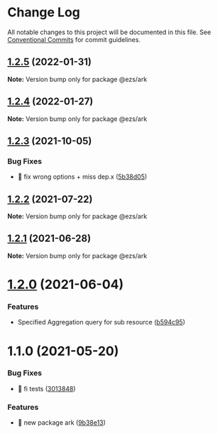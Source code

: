 # Change Log

All notable changes to this project will be documented in this file.
See [Conventional Commits](https://conventionalcommits.org) for commit guidelines.

## [1.2.5](https://github.com/Inist-CNRS/ezs/compare/@ezs/ark@1.2.4...@ezs/ark@1.2.5) (2022-01-31)

**Note:** Version bump only for package @ezs/ark





## [1.2.4](https://github.com/Inist-CNRS/ezs/compare/@ezs/ark@1.2.3...@ezs/ark@1.2.4) (2022-01-27)

**Note:** Version bump only for package @ezs/ark





## [1.2.3](https://github.com/Inist-CNRS/ezs/compare/@ezs/ark@1.2.2...@ezs/ark@1.2.3) (2021-10-05)


### Bug Fixes

* 🐛 fix wrong options + miss dep.x ([5b38d05](https://github.com/Inist-CNRS/ezs/commit/5b38d05199a9a49c73d264f4ddb9a45dd0e64c7e))





## [1.2.2](https://github.com/Inist-CNRS/ezs/compare/@ezs/ark@1.2.1...@ezs/ark@1.2.2) (2021-07-22)

**Note:** Version bump only for package @ezs/ark





## [1.2.1](https://github.com/Inist-CNRS/ezs/compare/@ezs/ark@1.2.0...@ezs/ark@1.2.1) (2021-06-28)

**Note:** Version bump only for package @ezs/ark





# [1.2.0](https://github.com/Inist-CNRS/ezs/compare/@ezs/ark@1.1.0...@ezs/ark@1.2.0) (2021-06-04)


### Features

* Specified Aggregation query for sub resource ([b594c95](https://github.com/Inist-CNRS/ezs/commit/b594c952b5baa57c818d62f4e9cf6d25d4bd1c7a))





# 1.1.0 (2021-05-20)


### Bug Fixes

* 🐛 fi tests ([3013848](https://github.com/Inist-CNRS/ezs/commit/3013848f45be4d2cd8df14bed4d2e2793e23a4e1))


### Features

* 🎸 new package ark ([9b38e13](https://github.com/Inist-CNRS/ezs/commit/9b38e13ef490daf65b433d4de0ad4d96d6e8b2b5))
